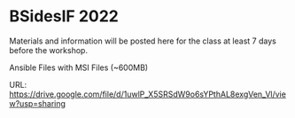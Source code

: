 # BSidesIF 2022

Materials and information will be posted here for the class at least 7 days before the workshop.

Ansible Files with MSI Files (~600MB)

URL: https://drive.google.com/file/d/1uwlP_X5SRSdW9o6sYPthAL8exgVen_Vl/view?usp=sharing


